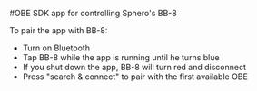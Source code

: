 #OBE SDK app for controlling Sphero's BB-8

To pair the app with BB-8:

* Turn on Bluetooth
* Tap BB-8 while the app is running until he turns blue
* If you shut down the app, BB-8 will turn red and disconnect
* Press "search & connect" to pair with the first available OBE

